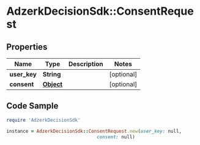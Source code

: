 # AdzerkDecisionSdk::ConsentRequest

## Properties

Name | Type | Description | Notes
------------ | ------------- | ------------- | -------------
**user_key** | **String** |  | [optional] 
**consent** | [**Object**](.md) |  | [optional] 

## Code Sample

```ruby
require 'AdzerkDecisionSdk'

instance = AdzerkDecisionSdk::ConsentRequest.new(user_key: null,
                                 consent: null)
```


